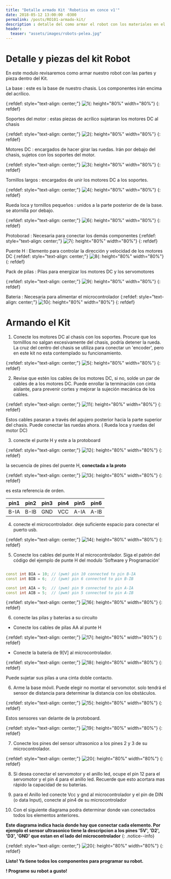 ```yaml
---
title: "Detalle armado Kit 'Robotica en conce v1'"
date: 2018-05-12 13:00:00 -0300
permalink: /posts/RO101-armado-kit/
description : detalle del como armar el robot con los materiales en el kit
header:
  teaser: "assets/images/robots-pelea.jpg"
---
```


# Detalle y piezas del kit Robot

En este modulo revisaremos como armar nuestro robot con las partes y pieza dentro del Kit.

La base
:   este es la base de nuestro chasis. Los componentes irán encima del acrílico.

{:refdef: style="text-align: center;"}
![1](/../assets/images/robotkit/1.jpg){: height="80%"  width="80%"}
{: refdef}

Soportes del motor
:   estas piezas de acrílico sujetaran los motores DC al chasis

{:refdef: style="text-align: center;"}
![2](/../assets/images/robotkit/2.jpg){: height="80%"  width="80%"}
{: refdef}

Motores DC
:   encargados de hacer girar las ruedas. Irán por debajo del chasis, sujetos con los soportes del motor.

{:refdef: style="text-align: center;"}
![3](/../assets/images/robotkit/3.jpg){: height="80%"  width="80%"}
{: refdef}

Tornillos largos
:   encargados de unir los motores DC a los soportes.

{:refdef: style="text-align: center;"}
![4](/../assets/images/robotkit/4.jpg){: height="80%"  width="80%"}
{: refdef}

Rueda loca y tornillos pequeños
:   unidos a la parte posterior de de la base. se atornilla por debajo.

{:refdef: style="text-align: center;"}
![6](/../assets/images/robotkit/6.jpg){: height="80%"  width="80%"}
{: refdef}

Protoborad
:   Necesaria para conectar los demás componentes
{:refdef: style="text-align: center;"}
![7](/../assets/images/robotkit/7.jpg){: height="80%"  width="80%"}
{: refdef}

Puente H
:   Elemento para controlar la dirección y velocidad de los motores DC
{:refdef: style="text-align: center;"}
![8](/../assets/images/robotkit/8.jpg){: height="80%"  width="80%"}
{: refdef}

Pack de pilas
:   Pilas para energizar los motores DC y los servomotores

{:refdef: style="text-align: center;"}
![9](/../assets/images/robotkit/9.jpg){: height="80%"  width="80%"}
{: refdef}

Bateria
:   Necesaria para alimentar el microcontrolador
{:refdef: style="text-align: center;"}
![10](/../assets/images/robotkit/10.jpg){: height="80%"  width="80%"}
{: refdef}


# Armando el Kit

1) Conecte los motores DC al chasis con los soportes. Procure que los tornilllos no salgan excesivamente del chasis, podría detener la rueda. La cruz del centro del chasis se utiliza para conectar un 'encoder', pero en este kit no esta contemplado su funcionamiento.

{:refdef: style="text-align: center;"}
![5](/../assets/images/robotkit/5.png){: height="80%"  width="80%"}
{: refdef}


2) Revise que estén los cables de los motores DC, si no, solde un par de cables de a los motores DC. Puede enrollar la terminación con cinta aislante, para prevenir cortes y mejorar la sujeción mecánica de los cables.

 {:refdef: style="text-align: center;"}
![11](/../assets/images/robotkit/11.png){: height="80%"  width="80%"}
{: refdef}

Estos cables pasaran a través del agujero posterior hacia la parte superior del chasis.
Puede conectar las ruedas ahora. ( Rueda loca y ruedas del motor DC)


3) conecte el punte H y este a la protoboard

{:refdef: style="text-align: center;"}
![12](/../assets/images/robotkit/12.png){: height="80%"  width="80%"}
{: refdef}

la secuencia de pines del puente H, **conectada a la proto**

{:refdef: style="text-align: center;"}
![13](/../assets/images/robotkit/13_new.jpg){: height="80%"  width="80%"}
{: refdef}

es esta referencia de orden.

| pin1 | pin2 | pin3 | pin4 | pin5 | pin6 |
|------|------|------|------|------|------|
| B-IA | B-IB | GND  | VCC  | A-IA | A-IB |

4) conecte el microcontrolador. deje suficiente espacio para conectar el puerto usb.

{:refdef: style="text-align: center;"}
![14](/../assets/images/robotkit/14.jpg){: height="80%"  width="80%"}
{: refdef}

5) Conecte los cables del punte H al microcontrolador. Siga el patrón del código
del ejemplo de punte H del modulo 'Software y Programación'

```c++

const int BIA = 10; // (pwm) pin 10 connected to pin B-IA  
const int BIB = 6;  // (pwm) pin 6 connected to pin B-IB

const int AIA = 9;  // (pwm) pin 9 connected to pin A-IA
const int AIB = 5;  // (pwm) pin 5 connected to pin A-IB
```

{:refdef: style="text-align: center;"}
![16](/../assets/images/robotkit/16.jpg){: height="80%"  width="80%"}
{: refdef}


6) conecte las pilas y baterías a su circuito

 - Conecte los cables de pilas AA al punte H

 {:refdef: style="text-align: center;"}
 ![17](/../assets/images/robotkit/17.jpg){: height="80%"  width="80%"}
 {: refdef}

 - Conecte la batería de 9[V] al microcontrolador.

 {:refdef: style="text-align: center;"}
 ![18](/../assets/images/robotkit/18.jpg){: height="80%"  width="80%"}
 {: refdef}

 Puede sujetar sus pilas a una cinta doble contacto.


6) Arme la base móvil. Puede elegir no montar el servomotor. solo tendrá el sensor de distancia para determinar la distancia con los obstáculos.

{:refdef: style="text-align: center;"}
![15](/../assets/images/robotkit/15.jpg){: height="80%"  width="80%"}
{: refdef}

Estos sensores van delante de la protoboard.

{:refdef: style="text-align: center;"}
![19](/../assets/images/robotkit/19.jpg){: height="80%"  width="80%"}
{: refdef}

7) Conecte los pines del sensor ultrasonico a los pines 2 y 3 de su microcontrolador.

{:refdef: style="text-align: center;"}
![20](/../assets/images/robotkit/20.jpg){: height="80%"  width="80%"}
{: refdef}

8) Si desea conectar el servomotor y el anillo led, ocupe el pin 12 para el servomotor y el pin 4 para el anillo led.
Recuerde que esto acortara mas rápido la capacidad de su baterías.


9) para el Anillo led conecte Vcc y gnd al microcontrolador y el pin de DIN (o data Input), conecte al pin4 de su microcontrolador

10) Con el siguiente diagrama podra determinar donde van conectados todos los elementos anteriores.

**Este diagrama indica hacia donde hay que conectar cada elemento. Por ejemplo el sensor ultrasonico tiene la descripcion a los pines '5V', 'D2', 'D3', 'GND' que estan en el lado del microcontrolador** 
{: .notice--info}

{:refdef: style="text-align: center;"}
![20](/../assets/images/robotkit/esquematico_robot2.jpg){: height="80%"  width="80%"}
{: refdef}

**Listo! Ya tiene todos los componentes para programar su robot.**

**! Programe su robot a gusto!**
